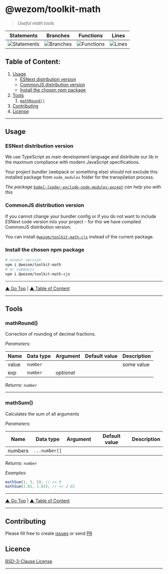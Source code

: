 # @wezom/toolkit-math

> _Useful math tools_

| Statements                                                                  | Branches                                                                  | Functions                                                                  | Lines                                                                  |
| --------------------------------------------------------------------------- | ------------------------------------------------------------------------- | -------------------------------------------------------------------------- | ---------------------------------------------------------------------- |
| ![Statements](https://img.shields.io/badge/Coverage-100%25-brightgreen.svg) | ![Branches](https://img.shields.io/badge/Coverage-100%25-brightgreen.svg) | ![Functions](https://img.shields.io/badge/Coverage-100%25-brightgreen.svg) | ![Lines](https://img.shields.io/badge/Coverage-100%25-brightgreen.svg) |

## Table of Content:

1. [Usage](#usage)
    - [ESNext distribution version](#esnext-distribution-version)
    - [CommonJS distribution version](#commonjs-distribution-version)
    - [Install the chosen npm package](#install-the-chosen-npm-package)
1. [Tools](#usage)
    1. [`mathRound()`](#mathround)
1. [Contributing](#contributing)
1. [License](#licence)

---

## Usage

### ESNext distribution version

We use TypeScript as main development language and distribute our lib in the maximum compliance with modern JavaScript specifications.

Your project bundler (webpack or something else) should not exclude this installed package from `node_modules` folder for the transpilation process.

_The package [`babel-loader-exclude-node-modules-except`](https://www.npmjs.com/package/babel-loader-exclude-node-modules-except) can help you with this_

### CommonJS distribution version

If you cannot change your bundler config or if you do not want to include _ESNext_ code version into your project - for this we have compiled CommonJS distribution version.

You can install [`@wezom/toolkit-math-cjs`](https://github.com/WezomCompany/toolkits/blob/main/packages/math-cjs/README.md#readme) instead of the current package.

### Install the chosen npm package

```bash
# esnext version
npm i @wezom/toolkit-math
# or commonjs
npm i @wezom/toolkit-math-cjs
```

---

[▲ Go Top](#) | [▲ Table of Content](#table-of-content)

---

## Tools

### mathRound()

[comment]: <> (AUTODOC-TOOL-START::round#default)

Correction of rounding of decimal fractions.

_Parameters:_

| Name  | Data type | Argument   | Default value | Description |
| ----- | --------- | ---------- | ------------- | ----------- |
| value | `number`  |            |               | some value  |
| exp   | `number`  | _optional_ |               |

_Returns:_ `number`

[comment]: <> (AUTODOC-TOOL-END)

---

### mathSum()

[comment]: <> (AUTODOC-TOOL-START::sum#default)

Calculates the sum of all arguments

_Parameters:_

| Name    | Data type     | Argument | Default value | Description |
| ------- | ------------- | -------- | ------------- | ----------- |
| numbers | `...number[]` |          |               |

_Returns:_ `number`

_Examples:_

```ts
mathSum(1, 3, 5); // => 9
mathSum(1.01, 1.02); // => 2.03
```

[comment]: <> (AUTODOC-TOOL-END)

---

[▲ Go Top](#) | [▲ Table of Content](#table-of-content)

---

## Contributing

Please fill free to create [issues](https://github.com/WezomCompany/toolkits/issues) or send [PR](https://github.com/WezomCompany/toolkits/pulls)

## Licence

[BSD-3-Clause License](https://github.com/WezomCompany/toolkits/blob/master/LICENSE)

---
